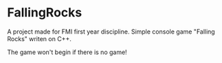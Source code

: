 FallingRocks
============

A project made for FMI first year discipline. Simple console game "Falling Rocks" writen on C++.

The game won't begin if there is no game!

